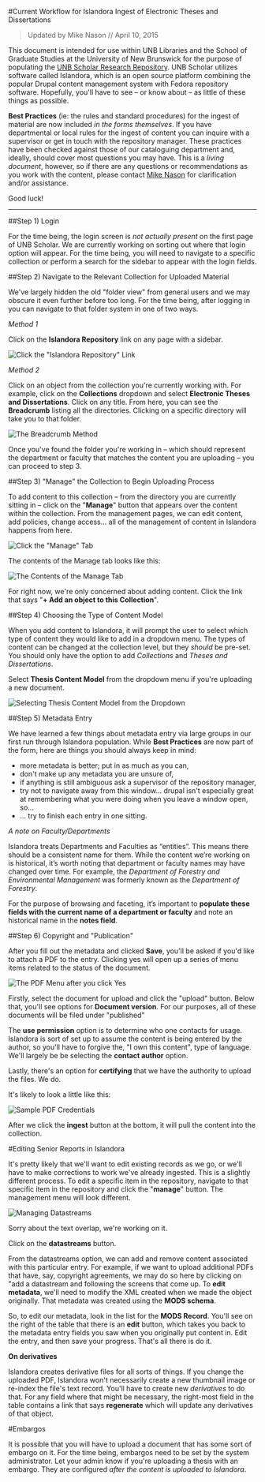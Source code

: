 #Current Workflow for Islandora Ingest of Electronic Theses and Dissertations

> Updated by Mike Nason // April 10, 2015

This document is intended for use within UNB Libraries and the School of Graduate Studies at the University of New Brunswick for the purpose of populating the [UNB Scholar Research Repository](http://unbscholar.lib.unb.ca). UNB Scholar utilizes software called Islandora, which is an open source platform combining the popular Drupal content management system with Fedora repository software. Hopefully, you'll have to see – or know about – as little of these things as possible. 

**Best Practices** (ie: the rules and standard procedures) for the ingest of material are now included *in the forms themselves*. If you have departmental or local rules for the ingest of content you can inquire with a supervisor or get in touch with the repository manager. These practices have been checked against those of our cataloguing department and, ideally, should cover most questions you may have. This is a *living document*, however, so if there are any questions or recommendations as you work with the content, please contact [Mike Nason](mailto:michael.nason@gmail.com) for clarification and/or assistance. 

Good luck!

<hr>

##Step 1) Login

For the time being, the login screen is *not actually present* on the first page of UNB Scholar. We are currently working on sorting out where that login option will appear. For the time being, you will need to navigate to a specific collection or perform a search for the sidebar to appear with the login fields. 

##Step 2) Navigate to the Relevant Collection for Uploaded Material

We've largely hidden the old "folder view" from general users and we may obscure it even further before too long. For the time being, after logging in you can navigate to that folder system in one of two ways.

*Method 1*

Click on the **Islandora Repository** link on any page with a sidebar. 

![Click the "Islandora Repository" Link](https://raw.githubusercontent.com/unb-libraries/unbscholar-docs/master/images/seniorrep01.png)

*Method 2*

Click on an object from the collection you're currently working with. For example, click on the **Collections** dropdown and select **Electronic Theses and Dissertations**. Click on any title. From here, you can see the **Breadcrumb** listing all the directories. Clicking on a specific directory will take you to that folder. 

![The Breadcrumb Method](https://raw.githubusercontent.com/unb-libraries/unbscholar-docs/master/images/seniorrep02.png)

Once you've found the folder you're working in – which should represent the department or faculty that matches the content you are uploading – you can proceed to step 3. 

##Step 3) "Manage" the Collection to Begin Uploading Process

To add content to this collection – from the directory you are currently sitting in – click on the "**Manage**" button that appears over the content within the collection. From the management pages, we can edit content, add policies, change access... all of the management of content in Islandora happens from here.  

![Click the "Manage" Tab](https://raw.githubusercontent.com/unb-libraries/unbscholar-docs/master/images/seniorrep03.png)

The contents of the Manage tab looks like this: 

![The Contents of the Manage Tab](https://raw.githubusercontent.com/unb-libraries/unbscholar-docs/master/images/seniorrep04b.png)

For right now, we're only concerned about adding content. Click the link that says "**+ Add an object to this Collection**". 

##Step 4) Choosing the Type of Content Model

When you add content to Islandora, it will prompt the user to select which type of content they would like to add in a dropdown menu. The types of content can be changed at the collection level, but they *should* be pre-set. You should only have the option to add *Collections* and *Theses and Dissertations*. 

Select **Thesis Content Model** from the dropdown menu if you're uploading a new document.  

![Selecting Thesis Content Model from the Dropdown](https://raw.githubusercontent.com/unb-libraries/unbscholar-docs/master/images/seniorrep05b.png)

##Step 5) Metadata Entry

We have learned a few things about metadata entry via large groups in our first run through Islandora population. While **Best Practices** are now part of the form, here are things you should always keep in mind: 

- more metadata is better; put in as much as you can,
- don't make up any metadata you are unsure of,
- if anything is still ambiguous ask a supervisor of the repository manager,
- try not to navigate away from this window... drupal isn't especially great at remembering what you were doing when you leave a window open, so...
- ... try to finish each entry in one sitting. 

*A note on Faculty/Departments*

Islandora treats Departments and Faculties as “entities”. This means there should be a consistent name for them. While the content we’re working on is historical, it’s worth noting that department or faculty names may have changed over time. For example, the *Department of Forestry and Environmental Management* was formerly known as the *Department of Forestry*. 

For the purpose of browsing and faceting, it’s important to **populate these fields with the current name of a department or faculty** and note an historical name in the **notes field**. 

##Step 6) Copyright and "Publication"

After you fill out the metadata and clicked **Save**, you'll be asked if you'd like to attach a PDF to the entry. Clicking yes will open up a series of menu items related to the status of the document. 

![The PDF Menu after you click **Yes**](https://raw.githubusercontent.com/unb-libraries/unbscholar-docs/master/images/seniorrep06.png)

Firstly, select the document for upload and click the "upload" button. Below that, you'll see options for **Document version**. For our purposes, all of these documents will be filed under "published"

The **use permission** option is to determine who one contacts for usage. Islandora is sort of set up to assume the content is being entered by the author, so you'll have to forgive the, "I own this content", type of language. We'll largely be be selecting the **contact author** option. 

Lastly, there's an option for **certifying** that we have the authority to upload the files. We do. 

It's likely to look a little like this:

![Sample PDF Credentials](https://raw.githubusercontent.com/unb-libraries/unbscholar-docs/master/images/seniorrep07.png)

After we click the **ingest** button at the bottom, it will pull the content into the collection. 

#Editing Senior Reports in Islandora

It's pretty likely that we'll want to edit existing records as we go, or we'll have to make corrections to work we've already ingested. This is a slightly different process. To edit a specific item in the repository, navigate to that specific item in the repository and click the "**manage**" button. The management menu will look different.

![Managing Datastreams](https://raw.githubusercontent.com/unb-libraries/unbscholar-docs/master/images/seniorrep08.png)

Sorry about the text overlap, we're working on it. 

Click on the **datastreams** button. 

From the datastreams option, we can add and remove content associated with this particular entry. For example, if we want to upload additional PDFs that have, say, copyright agreements, we may do so here by clicking on "add a datastream and following the screens that come up. To **edit metadata**, we'll need to modify the XML created when we made the object originally. That metadata was created using the **MODS schema**. 

So, to edit our metadata, look in the list for the **MODS Record**. You'll see on the right of the table that there is an **edit** button, which takes you back to the metadata entry fields you saw when you originally put content in. Edit the entry, and then save your progress. That's all there is do it. 

**On derivatives**

Islandora creates derivative files for all sorts of things. If you change the uploaded PDF, Islandora won't necessarily create a new thumbnail image or re-index the file's text record. You'll have to create new *derivatives* to do that. For any field where that might be necessary, the right-most field in the table contains a link that says **regenerate** which will update any derivatives of that object. 

#Embargos

It is possible that you will have to upload a document that has some sort of embargo on it. For the time being, embargos need to be set by the system administrator. Let your admin know if you're uploading a thesis with an embargo. They are configured *after the content is uploaded to Islandora*.
